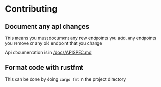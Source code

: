 # Contributing

## Document any api changes
This means you must document any new endpoints you add, any endpoints you remove or any old endpoint that you change

Api documentation is in [/docs/APISPEC.md](/docs/APISPEC.md)

## Format code with rustfmt
This can be done by doing `cargo fmt` in the project directory
